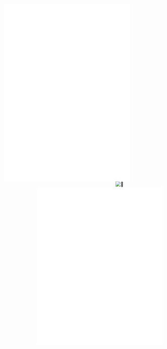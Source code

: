 [<img align="left" width="400" alt="🦑" src="https://github.com/AnuragAnalog/AnuragAnalog/blob/main/metrics-left.svg">](https://github.com/AnuragAnalog/)
[<img align="right" width="150" alt="🦑" src="https://count.getloli.com/get/@AnuragAnalog?theme=rule34">](https://www.youtube.com/channel/UCUHlk_f7BJmmSxHxPjnkPkA)
[<img align="right" width="400" alt="🦑" src="https://github.com/AnuragAnalog/AnuragAnalog/blob/main/metrics-right.svg">](https://github.com/AnuragAnalog/)
